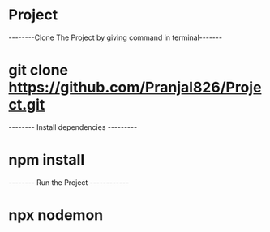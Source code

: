 # Project

--------Clone The Project by giving command in terminal-------
# git clone https://github.com/Pranjal826/Project.git

-------- Install dependencies ---------
# npm install

-------- Run the Project ------------
# npx nodemon 
